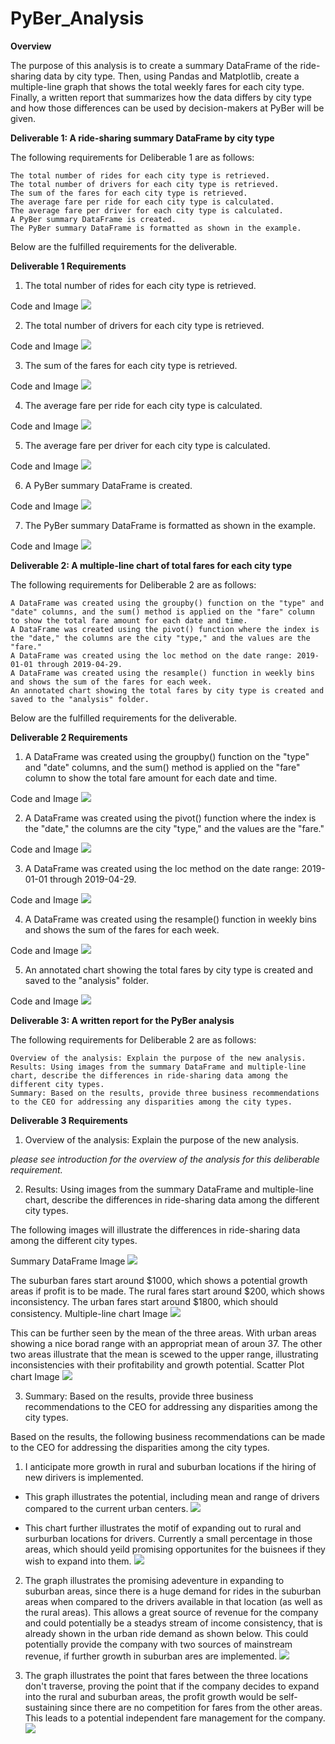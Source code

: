 # PyBer_Analysis


**Overview**

The purpose of this analysis is to create a summary DataFrame of the ride-sharing data by city type. Then, using Pandas and Matplotlib, create a multiple-line graph that shows the total weekly fares for each city type. Finally, a written report that summarizes how the data differs by city type and how those differences can be used by decision-makers at PyBer will be given.

**Deliverable 1: A ride-sharing summary DataFrame by city type**

The following requirements for Deliberable 1 are as follows:

    The total number of rides for each city type is retrieved.
    The total number of drivers for each city type is retrieved.
    The sum of the fares for each city type is retrieved.
    The average fare per ride for each city type is calculated.
    The average fare per driver for each city type is calculated.
    A PyBer summary DataFrame is created.
    The PyBer summary DataFrame is formatted as shown in the example.

Below are the fulfilled requirements for the deliverable. 

**Deliverable 1 Requirements**

1. The total number of rides for each city type is retrieved.

Code and Image
![](Resources/Photo1.png)

2. The total number of drivers for each city type is retrieved. 

Code and Image
![](Resources/Photo2.png)

3. The sum of the fares for each city type is retrieved. 

Code and Image
![](Resources/Photo3.png)

4. The average fare per ride for each city type is calculated. 

Code and Image
![](Resources/Photo4.png)

5. The average fare per driver for each city type is calculated. 

Code and Image
![](Resources/Photo5.png)

6. A PyBer summary DataFrame is created. 

Code and Image
![](Resources/Photo6.png)

7. The PyBer summary DataFrame is formatted as shown in the example.

Code and Image
![](Resources/Photo7.png)


**Deliverable 2: A multiple-line chart of total fares for each city type**

The following requirements for Deliberable 2 are as follows:

    A DataFrame was created using the groupby() function on the "type" and "date" columns, and the sum() method is applied on the "fare" column to show the total fare amount for each date and time.
    A DataFrame was created using the pivot() function where the index is the "date," the columns are the city "type," and the values are the "fare."
    A DataFrame was created using the loc method on the date range: 2019-01-01 through 2019-04-29.
    A DataFrame was created using the resample() function in weekly bins and shows the sum of the fares for each week.
    An annotated chart showing the total fares by city type is created and saved to the "analysis" folder.

Below are the fulfilled requirements for the deliverable. 

**Deliverable 2 Requirements**

1. A DataFrame was created using the groupby() function on the "type" and "date" columns, and the sum() method is applied on the "fare" column to show the total fare amount for each date and time. 

Code and Image
![](Resources/Photo1_1.png)

2. A DataFrame was created using the pivot() function where the index is the "date," the columns are the city "type," and the values are the "fare." 

Code and Image
![](Resources/Photo2_1.png)

3. A DataFrame was created using the loc method on the date range: 2019-01-01 through 2019-04-29. 

Code and Image
![](Resources/Photo3_1.png)

4. A DataFrame was created using the resample() function in weekly bins and shows the sum of the fares for each week. 

Code and Image
![](Resources/Photo4_1.png)

5. An annotated chart showing the total fares by city type is created and saved to the "analysis" folder. 

Code and Image
![](Resources/Photo5_1.png)

**Deliverable 3: A written report for the PyBer analysis**

The following requirements for Deliberable 2 are as follows:

    Overview of the analysis: Explain the purpose of the new analysis.
    Results: Using images from the summary DataFrame and multiple-line chart, describe the differences in ride-sharing data among the different city types.
    Summary: Based on the results, provide three business recommendations to the CEO for addressing any disparities among the city types.

**Deliverable 3 Requirements**

1. Overview of the analysis: Explain the purpose of the new analysis.

*please see introduction for the overview of the analysis for this deliberable requirement.*

2. Results: Using images from the summary DataFrame and multiple-line chart, describe the differences in ride-sharing data among the different city types.

The following images will illustrate the differences in ride-sharing data among the different city types.

Summary DataFrame Image
![](Resources/Photo1_2.png)

The suburban fares start around $1000, which shows a potential growth areas if profit is to be made.
The rural fares start around $200, which shows inconsistency.
The urban fares start around $1800, which should consistency. 
Multiple-line chart Image
![](Resources/Photo2_2.png)

This can be further seen by the mean of the three areas. With urban areas showing a nice borad range with an appropriat mean of aroun 37. The other two areas illustrate that the mean is scewed to the upper range, illustrating inconsistencies with their profitability and growth potential. 
Scatter Plot chart Image
![](Resources/Photo6_2.png)


3. Summary: Based on the results, provide three business recommendations to the CEO for addressing any disparities among the city types.

Based on the results, the following business recommendations can be made to the CEO for addressing the disparities among the city types. 

1. I anticipate more growth in rural and suburban locations if the hiring of new dirivers is implemented.

- This graph illustrates the potential, including mean and range of drivers compared to the current urban centers.
![](Resources/Photo3_2.png)

- This chart further illustrates the motif of expanding out to rural and surburban locations for drivers. Currently a small percentage in those areas, which should yeild promising opportunites for the buisnees if they wish to expand into them. 
![](Resources/Photo5_2.png)

2. The graph illustrates the promising adeventure in expanding to suburban areas, since there is a huge demand for rides in the suburban areas when compared to the drivers available in that location (as well as the rural areas). This allows a great source of revenue for the company and could potentially be a steadys stream of income consistency, that is already shown in the urban ride demand as shown below. This could potentially provide the company with two sources of mainstream revenue, if further growth in suburban ares are implemented.
![](Resources/Photo4_2.png)

3. The graph illustrates the point that fares between the three locations don't traverse, proving the point that if the company decides to expand into the rural and suburban areas, the profit growth would be self-sustaining since there are no competition for fares from the other areas. This leads to a potential independent fare management for the company.
![](Resources/Photo2_2.png)
